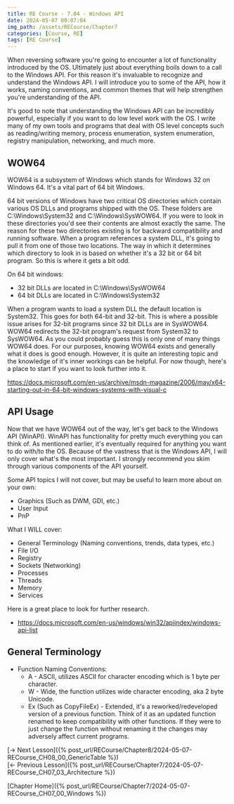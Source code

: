 ```yaml
---
title: RE Course - 7.04 - Windows API
date: 2024-05-07 00:07:04
img_path: /assets/RECourse/Chapter7
categories: [Course, RE]
tags: [RE Course]
---
```


When reversing software you're going to encounter a lot of functionality introduced by the OS. Ultimately just about everything boils down to a call to the Windows API. For this reason it's invaluable to recognize and understand the Windows API. I will introduce you to some of the API, how it works, naming conventions, and common themes that will help strengthen you're understanding of the API.

It's good to note that understanding the Windows API can be incredibly powerful, especially if you want to do low level work with the OS. I write many of my own tools and programs that deal with OS level concepts such as reading/writing memory, process enumeration, system enumeration, registry manipulation, networking, and much more.

## WOW64
WOW64 is a subsystem of Windows which stands for Windows 32 on Windows 64. It's a vital part of 64 bit Windows.

64 bit versions of Windows have two critical OS directories which contain various OS DLLs and programs shipped with the OS. These folders are C:\Windows\System32 and C:\Windows\SysWOW64. If you were to look in these directories you'd see their contents are almost exactly the same. The reason for these two directories existing is for backward compatibility and running software. When a program references a system DLL, it's going to pull it from one of those two locations. The way in which it determines which directory to look in is based on whether it's a 32 bit or 64 bit program. So this is where it gets a bit odd.

On 64 bit windows:
* 32 bit DLLs are located in C:\Windows\SysWOW64
* 64 bit DLLs are located in C:\Windows\System32

When a program wants to load a system DLL the default location is System32. This goes for both 64-bit and 32-bit. This is where a possible issue arises for 32-bit programs since 32 bit DLLs are in SysWOW64. WOW64 redirects the 32-bit program's request from System32 to SysWOW64. As you could probably guess this is only one of many things WOW64 does. For our purposes, knowing WOW64 exists and generally what it does is good enough. However, it is quite an interesting topic and the knowledge of it's inner workings can be helpful. For now though, here's a place to start if you want to look further into it.

<https://docs.microsoft.com/en-us/archive/msdn-magazine/2006/may/x64-starting-out-in-64-bit-windows-systems-with-visual-c>


## API Usage
Now that we have WOW64 out of the way, let's get back to the Windows API (WinAPI). WinAPI has functionality for pretty much everything you can think of. As mentioned earlier, it's eventually required for anything you want to do with/to the OS. Because of the vastness that is the Windows API, I will only cover what's the most important. I strongly recommend you skim through various components of the API yourself.

Some API topics I will not cover, but may be useful to learn more about on your own:
* Graphics (Such as DWM, GDI, etc.)
* User Input
* PnP

What I WILL cover:
* General Terminology (Naming conventions, trends, data types, etc.)
* File I/O
* Registry
* Sockets (Networking)
* Processes
* Threads
* Memory
* Services

Here is a great place to look for further research.
* <https://docs.microsoft.com/en-us/windows/win32/apiindex/windows-api-list>

## General Terminology

* Function Naming Conventions:
  * A - ASCII, utilizes ASCII for character encoding which is 1 byte per character.
  * W - Wide, the function utilizes wide character encoding, aka 2 byte Unicode.
  * Ex (Such as CopyFileEx) - Extended, it's a reworked/redeveloped version of a previous function. Think of it as an updated function renamed to keep compatibility with other functions. If they were to just change the function without renaming it the changes may adversely affect current programs.

[-> Next Lesson]({% post_url/RECourse/Chapter8/2024-05-07-RECourse_CH08_00_GenericTable %})  
[<- Previous Lesson]({% post_url/RECourse/Chapter7/2024-05-07-RECourse_CH07_03_Architecture %})  

[Chapter Home]({% post_url/RECourse/Chapter7/2024-05-07-RECourse_CH07_00_Windows %}) 